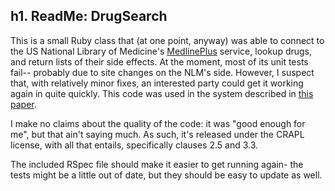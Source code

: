 h1. ReadMe: DrugSearch
----

This is a small Ruby class that (at one point, anyway) was able to connect to the US National Library of Medicine's [MedlinePlus](http://www.nlm.nih.gov/medlineplus/) service, lookup drugs, and return lists of their side effects. At the moment, most of its unit tests fail-- probably due to site changes on the NLM's side. However, I suspect that, with relatively minor fixes, an interested party could get it working again in quite quickly. This code was used in the system described in [this paper](http://www.ncbi.nlm.nih.gov/pubmed/20351818).

I make no claims about the quality of the code: it was "good enough for me", but that ain't saying much. As such, it's released under the CRAPL license, with all that entails, specifically clauses 2.5 and 3.3.

The included RSpec file should make it easier to get running again- the tests might be a little out of date, but they should  be easy to update as well.